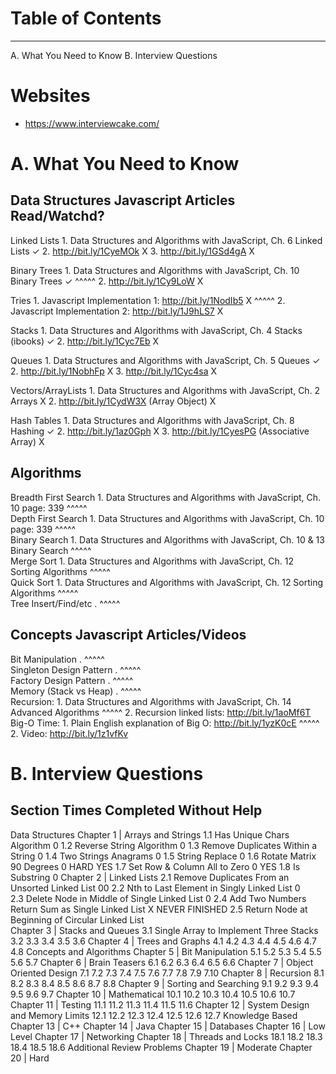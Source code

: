 # Table of Contents
----------------------------------------------------------------------------------------------------------------
A. What You Need to Know
B. Interview Questions


# Websites
- https://www.interviewcake.com/



# A. What You Need to Know
Data Structures       Javascript Articles                                                            Read/Watchd?
----------------------------------------------------------------------------------------------------------------
Linked Lists          1. Data Structures and Algorithms with JavaScript, Ch. 6 Linked Lists             ✓
                      2. http://bit.ly/1CyeMOk                                                          X
                      3. http://bit.ly/1GSd4gA                                                          X

Binary Trees          1. Data Structures and Algorithms with JavaScript, Ch. 10 Binary Trees            ✓
^^^^^                 2. http://bit.ly/1Cy9LoW                                                          X

Tries                 1. Javascript Implementation 1: http://bit.ly/1NodIb5                             X
^^^^^                 2. Javascript Implementation 2: http://bit.ly/1J9hLS7                             X

Stacks                1. Data Structures and Algorithms with JavaScript, Ch. 4 Stacks (ibooks)          ✓
                      2. http://bit.ly/1Cyc7Eb                                                          X


Queues                1. Data Structures and Algorithms with JavaScript, Ch. 5 Queues                   ✓
                      2. http://bit.ly/1NobhFp                                                          X
                      3. http://bit.ly/1Cyc4sa                                                          X

Vectors/ArrayLists    1. Data Structures and Algorithms with JavaScript, Ch. 2 Arrays                   X
                      2. http://bit.ly/1CydW3X (Array Object)                                           X

Hash Tables           1. Data Structures and Algorithms with JavaScript, Ch. 8 Hashing                  ✓
                      2. http://bit.ly/1az0Gph                                                          X
                      3. http://bit.ly/1CyesPG (Associative Array)                                      X


Algorithms           
----------------------------------------------------------------------------------------------------------------
Breadth First Search       1. Data Structures and Algorithms with JavaScript, Ch. 10 page: 339
^^^^^   
Depth First Search         1. Data Structures and Algorithms with JavaScript, Ch. 10 page: 339
^^^^^   
Binary Search              1. Data Structures and Algorithms with JavaScript, Ch. 10 & 13 Binary Search
^^^^^   
Merge Sort                 1. Data Structures and Algorithms with JavaScript, Ch. 12 Sorting Algorithms
^^^^^   
Quick Sort                 1. Data Structures and Algorithms with JavaScript, Ch. 12 Sorting Algorithms
^^^^^   
Tree Insert/Find/etc       .
^^^^^   

Concepts                    Javascript Articles/Videos
----------------------------------------------------------------------------------------------------------------
Bit Manipulation           .
^^^^^   
Singleton Design Pattern   .
^^^^^   
Factory Design Pattern     .
^^^^^   
Memory (Stack vs Heap)     .
^^^^^   
Recursion:                 1. Data Structures and Algorithms with JavaScript, Ch. 14 Advanced Algorithms
^^^^^                      2. Recursion linked lists: http://bit.ly/1aoMf6T
Big-O Time:                1. Plain English explanation of Big O: http://bit.ly/1yzK0cE
^^^^^                      2. Video: http://bit.ly/1z1vfKv




# B. Interview Questions
Section                                                        Times Completed Without Help
----------------------------------------------------------------------------------------------------------------
Data Structures
    Chapter 1 | Arrays and Strings
        1.1 Has Unique Chars Algorithm                         0
        1.2 Reverse String Algorithm                           0
        1.3 Remove Duplicates Within a String                  0
        1.4 Two Strings Anagrams                               0
        1.5 String Replace                                     0
        1.6 Rotate Matrix 90 Degrees                           0 HARD YES
        1.7 Set Row & Column All to Zero                       0 YES
        1.8 Is Substring                                       0
    Chapter 2 | Linked Lists
        2.1 Remove Duplicates From an Unsorted Linked List     00
        2.2 Nth to Last Element in Singly Linked List          0   
        2.3 Delete Node in Middle of Single Linked List        0
        2.4 Add Two Numbers Return Sum as Single Linked List   X NEVER FINISHED
        2.5 Return Node at Beginning of Circular Linked List   
    Chapter 3 | Stacks and Queues
        3.1 Single Array to Implement Three Stacks
        3.2 
        3.3 
        3.4 
        3.5 
        3.6 
    Chapter 4 | Trees and Graphs
        4.1 
        4.2 
        4.3 
        4.4 
        4.5 
        4.6 
        4.7 
        4.8 
Concepts and Algorithms
    Chapter 5 | Bit Manipulation
        5.1 
        5.2 
        5.3 
        5.4 
        5.5 
        5.6 
        5.7 
    Chapter 6 | Brain Teasers
        6.1 
        6.2 
        6.3 
        6.4 
        6.5 
        6.6 
    Chapter 7 | Object Oriented Design
        7.1 
        7.2 
        7.3 
        7.4 
        7.5 
        7.6 
        7.7 
        7.8 
        7.9 
        7.10 
    Chapter 8 | Recursion
        8.1 
        8.2 
        8.3 
        8.4 
        8.5 
        8.6 
        8.7 
        8.8 
    Chapter 9 | Sorting and Searching
        9.1 
        9.2 
        9.3 
        9.4 
        9.5 
        9.6 
        9.7 
    Chapter 10 | Mathematical
        10.1 
        10.2 
        10.3 
        10.4 
        10.5 
        10.6 
        10.7 
    Chapter 11 | Testing
        11.1 
        11.2 
        11.3 
        11.4 
        11.5 
        11.6 
    Chapter 12 | System Design and Memory Limits
        12.1 
        12.2 
        12.3 
        12.4 
        12.5 
        12.6 
        12.7 
Knowledge Based
    Chapter 13 | C++
    Chapter 14 | Java
    Chapter 15 | Databases
    Chapter 16 | Low Level
    Chapter 17 | Networking
    Chapter 18 | Threads and Locks
        18.1 
        18.2 
        18.3 
        18.4 
        18.5 
        18.6 
Additional Review Problems
    Chapter 19 | Moderate
    Chapter 20 | Hard





